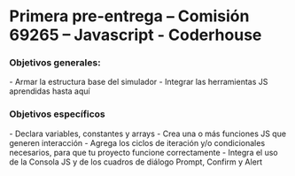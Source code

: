 <h1>
Primera pre-entrega – Comisión 69265 – Javascript - Coderhouse
</h1>

<h3>Objetivos generales:</h3>

<p>
- Armar la estructura base del simulador
- Integrar las herramientas JS aprendidas hasta aquí

</p>

<h3>Objetivos específicos</h3>

<p>
- Declara variables, constantes y arrays
- Crea una o más funciones JS que generen interacción
- Agrega los ciclos de iteración y/o condicionales necesarios, para que tu proyecto funcione correctamente
- Integra el uso de la Consola JS y de los cuadros de diálogo Prompt, Confirm y Alert
</p>
